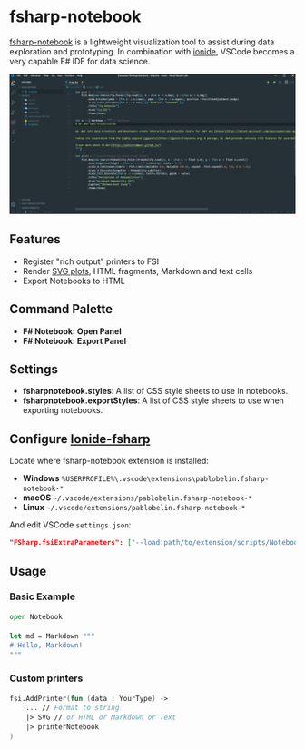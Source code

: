 # fsharp-notebook

[fsharp-notebook](https://marketplace.visualstudio.com/items?itemName=PabloBelin.fsharp-notebook) is a lightweight visualization tool to assist during data exploration and prototyping. In combination with [ionide](https://ionide.io), VSCode becomes a very capable F# IDE for data science.

![demo](demo.gif)

## Features

* Register "rich output" printers to FSI
* Render [SVG plots](https://pablofrommars.github.io), HTML fragments, Markdown and text cells
* Export Notebooks to HTML


## Command Palette

* **F# Notebook: Open Panel**
* **F# Notebook: Export Panel**

## Settings

* **fsharpnotebook.styles**: A list of CSS style sheets to use in notebooks.
* **fsharpnotebook.exportStyles**: A list of CSS style sheets to use when exporting notebooks.


## Configure [Ionide-fsharp](https://marketplace.visualstudio.com/items?itemName=Ionide.Ionide-fsharp)

Locate where fsharp-notebook extension is installed:
* **Windows** ```%USERPROFILE%\.vscode\extensions\pablobelin.fsharp-notebook-*```
* **macOS** ```~/.vscode/extensions/pablobelin.fsharp-notebook-*```
* **Linux** ```~/.vscode/extensions/pablobelin.fsharp-notebook-*```

And edit VSCode ```settings.json```:

```json
"FSharp.fsiExtraParameters": ["--load:path/to/extension/scripts/Notebook.fsx"]
```

## Usage

### Basic Example

```fsharp
open Notebook

let md = Markdown """
# Hello, Markdown!
"""
```

### Custom printers

```fsharp
fsi.AddPrinter(fun (data : YourType) ->
    ... // Format to string
    |> SVG // or HTML or Markdown or Text
    |> printerNotebook
)
```
